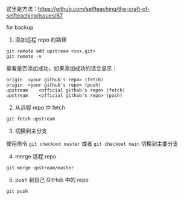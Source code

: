 这里是方法：https://github.com/selfteaching/the-craft-of-selfteaching/issues/67 

for backup
1. 添加远程 repo 的路径
```
git remote add upstream <xxx.git>
git remote -v 
```
查看是否添加成功，如果添加成功的话会显示：
```
origin	<your github's repo> (fetch)
origin	<your github's repo> (push)
upstream	<official github's repo> (fetch)
upstream	<official github's repo> (push)
```
2. 从远程 repo 中 fetch
```
git fetch upstream
```
3. 切换到主分支

使用命令 `git checkout master` 或者 `git checkout main` 切换到主要分支

4. merge 远程 repo
```
git merge upstream/master
```
5. push 到自己 GitHub 中的 repo
```
git push
```